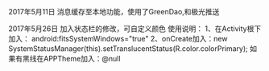 
2017年5月11日
消息缓存至本地功能，使用了GreenDao,和极光推送

2017年5月26日
加入状态栏的修改，可自定义颜色
使用说明：
1、在Activity根下加入： android:fitsSystemWindows="true"
2、onCreate加入：new SystemStatusManager(this).setTranslucentStatus(R.color.colorPrimary);
如果有黑线在APPTheme加入：<item name="android:windowContentOverlay">@null</item>